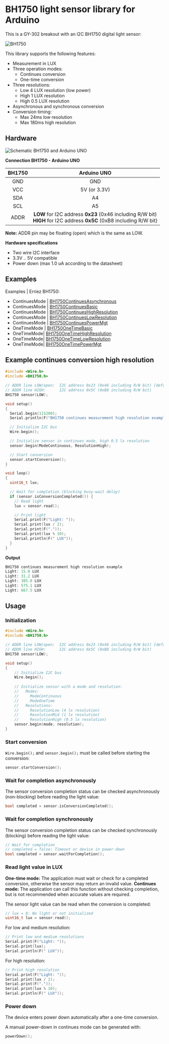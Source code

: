 # BH1750 light sensor library for Arduino

This is a GY-302 breakout with an I2C BH1750 digital light sensor:

![BH1750](https://raw.githubusercontent.com/Erriez/ErriezBH1750/master/extras/BH1750.png)

This library supports the following features:

- Measurement in LUX
- Three operation modes:
  - Continues conversion
  - One-time conversion
- Three resolutions:
  - Low 4 LUX resolution (low power)
  - High 1 LUX resolution
  - High 0.5 LUX resolution
- Asynchronous and synchronous conversion
- Conversion timing:
  - Max 24ms low resolution
  - Max 180ms high resolution

## Hardware

![Schematic BH1750 and Arduino UNO](https://raw.githubusercontent.com/Erriez/ErriezBH1750/master/extras/BH1750_Arduino_UNO.png)

**Connection BH1750 - Arduino UNO**

| BH1750 |                         Arduino UNO                          |
| :----: | :----------------------------------------------------------: |
|  GND   |                             GND                              |
|  VCC   |                         5V (or 3.3V)                         |
|  SDA   |                              A4                              |
|  SCL   |                              A5                              |
|  ADDR  | **LOW** for I2C address **0x23** (0x46 including R/W bit)<br />**HIGH** for I2C address **0x5C** (0xB8 including R/W bit) |

**Note:** ADDR pin may be floating (open) which is the same as LOW.

**Hardware specifications**

- Two wire I2C interface
- 3.3V .. 5V compatible
- Power down (max 1.0 uA according to the datasheet)

## Examples

Examples | Erriez BH1750:

* ContinuesMode | [BH1750ContinuesAsynchronous](https://github.com/Erriez/ErriezBH1750/blob/master/examples/ContinuesMode/BH1750ContinuesAsynchronous/BH1750ContinuesAsynchronous.ino)
* ContinuesMode | [BH1750ContinuesBasic](https://github.com/Erriez/ErriezBH1750/blob/master/examples/ContinuesMode/BH1750ContinuesBasic/BH1750ContinuesBasic.ino)
* ContinuesMode | [BH1750ContinuesHighResolution](https://github.com/Erriez/ErriezBH1750/blob/master/examples/ContinuesMode/BH1750ContinuesHighResolution/BH1750ContinuesHighResolution.ino)
* ContinuesMode | [BH1750ContinuesLowResolution](https://github.com/Erriez/ErriezBH1750/blob/master/examples/ContinuesMode/BH1750ContinuesLowResolution/BH1750ContinuesLowResolution.ino)
* ContinuesMode | [BH1750ContinuesPowerMgt](https://github.com/Erriez/ErriezBH1750/blob/master/examples/ContinuesMode/BH1750ContinuesPowerMgt/BH1750ContinuesPowerMgt.ino)
* OneTimeMode | [BH1750OneTimeBasic](https://github.com/Erriez/ErriezBH1750/blob/master/examples/OneTimeMode/BH1750OneTimeBasic/BH1750OneTimeBasic.ino)
* OneTimeMode| [BH1750OneTimeHighResolution](https://github.com/Erriez/ErriezBH1750/blob/master/examples/OneTimeMode/BH1750OneTimeHighResolution/BH1750OneTimeHighResolution.ino)
* OneTimeMode| [BH1750OneTimeLowResolution](https://github.com/Erriez/ErriezBH1750/blob/master/examples/OneTimeMode/BH1750OneTimeLowResolution/BH1750OneTimeLowResolution.ino)
* OneTimeMode| [BH1750OneTimePowerMgt](https://github.com/Erriez/ErriezBH1750/blob/master/examples/OneTimeMode/BH1750OneTimePowerMgt/BH1750OneTimePowerMgt.ino)



## Example continues conversion high resolution

```c++
#include <Wire.h>
#include <BH1750.h>

// ADDR line LOW/open:  I2C address 0x23 (0x46 including R/W bit) [default]
// ADDR line HIGH:      I2C address 0x5C (0xB8 including R/W bit)
BH1750 sensor(LOW);

void setup()
{
  Serial.begin(115200);
  Serial.println(F("BH1750 continues measurement high resolution example"));

  // Initialize I2C bus
  Wire.begin();

  // Initialize sensor in continues mode, high 0.5 lx resolution
  sensor.begin(ModeContinuous, ResolutionHigh);

  // Start conversion
  sensor.startConversion();
}

void loop()
{
  uint16_t lux;

  // Wait for completion (blocking busy-wait delay)
  if (sensor.isConversionCompleted()) {
    // Read light
    lux = sensor.read();

    // Print light
    Serial.print(F("Light: "));
    Serial.print(lux / 2);
    Serial.print(F("."));
    Serial.print(lux % 10);
    Serial.println(F(" LUX"));
  }
}
```
**Output**
```c++
BH1750 continues measurement high resolution example
Light: 15.0 LUX
Light: 31.2 LUX
Light: 385.0 LUX
Light: 575.1 LUX
Light: 667.5 LUX
```

## Usage

### Initialization

```c++
#include <Wire.h>
#include <BH1750.h>

// ADDR line LOW/open:  I2C address 0x23 (0x46 including R/W bit) [default]
// ADDR line HIGH:      I2C address 0x5C (0xB8 including R/W bit)
BH1750 sensor(LOW);

void setup()
{
  	// Initialize I2C bus
  	Wire.begin();
    
    // Initialize sensor with a mode and resolution:
    //   Modes:
    //     ModeContinuous
    //     ModeOneTime
    //   Resolutions:
    //     ResolutionLow (4 lx resolution)
    //     ResolutionMid (1 lx resolution)
    //     ResolutionHigh (0.5 lx resolution)
    sensor.begin(mode, resolution);
}
```

### Start conversion

```Wire.begin();``` and ```sensor.begin();``` must be called before starting the conversion:

```c++
sensor.startConversion();
```

### Wait for completion asynchronously

The sensor conversion completion status can be checked asynchronously (non-blocking) before reading the light value:

```c++
bool completed = sensor.isConversionCompleted();
```

### Wait for completion synchronously

The sensor conversion completion status can be checked synchronously (blocking) before reading the light value:

```c++
// Wait for completion
// completed = false: Timeout or device in power-down
bool completed = sensor.waitForCompletion();
```

### Read light value in LUX

**One-time mode:** The application must wait or check for a completed conversion, otherwise the sensor may return an invalid value. 
**Continues mode:** The application can call this function without checking completion, but is not recommended when accurate values are required.

The sensor light value can be read when the conversion is completed:

```c++
// lux = 0: No light or not initialized
uint16_t lux = sensor.read();
```
For low and medium resolution:

```c++
// Print low and medium resolutions
Serial.print(F("Light: "));
Serial.print(lux);
Serial.println(F(" LUX"));
```

For high resolution:

```c++
// Print high resolution
Serial.print(F("Light: "));
Serial.print(lux / 2);
Serial.print(F("."));
Serial.print(lux % 10);
Serial.println(F(" LUX"));
```

### Power down

The device enters power down automatically after a one-time conversion.

A manual power-down in continues mode can be generated with:

```c++
powerDown();
```


